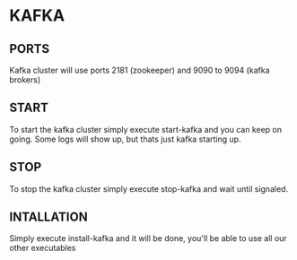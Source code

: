 # KAFKA

## PORTS
Kafka cluster will use ports 2181 (zookeeper) and 9090 to 9094 (kafka brokers)

## START    
To start the kafka cluster simply execute start-kafka and you can keep on going.
Some logs will show up, but thats just kafka starting up.

## STOP 
To stop the kafka cluster simply execute stop-kafka and wait until signaled.

## INTALLATION
Simply execute install-kafka and it will be done, you'll be able to use all our other executables